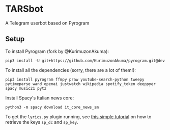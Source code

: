 # TARSbot
A Telegram userbot based on Pyrogram

## Setup
To install Pyrogram (fork by @KurimuzonAkuma):
```
pip3 install -U git+https://github.com/KurimuzonAkuma/pyrogram.git@dev
```

To install all the dependencies (sorry, there are a lot of them!):
```
pip3 install pyrogram ffmpy praw youtube-search-python tweepy pytimeparse wand openai justwatch wikipedia spotify_token deeppyer spacy music21 pytz 
```

Install Spacy's Italian news core:
```
python3 -m spacy download it_core_news_sm
```

To get the `lyrics.py` plugin running, see [this simple tutorial](https://github.com/enriquegh/spotify-webplayer-token#usage) on how to retrieve the keys `sp_dc` and `sp_key`.
